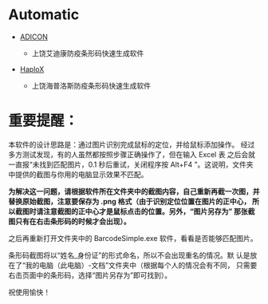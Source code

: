 # Automatic

* [ADICON](https://github.com/leekunhwee/Automatic/tree/main/ADICON)
  * 上饶艾迪康防疫条形码快速生成软件

* [HaploX](https://github.com/leekunhwee/Automatic/tree/main/HaploX)
  * 上饶海普洛斯防疫条形码快速生成软件

# 重要提醒：

本软件的设计思路是：通过图片识别完成鼠标的定位，并给鼠标添加操作。 经过多方测试发现，有的人虽然都按照步骤正确操作了，但在输入 Excel 表 之后会就一直报“未找到匹配图片，0.1 秒后重试，关闭程序按 Alt+F4 ”。这说明，文件夹中提供的截图与你用的电脑显示效果不匹配。

<b>为解决这一问题，请根据软件所在文件夹中的截图内容，自己重新再截一次图，并替换原始截图，注意要保存为 .png 格式（由于识别定位位置在图片的正中心， 所以截图时请注意截图的正中心才是鼠标点击的位置。另外，“图片另存为” 那张截图只有在右击条形码的时候才会出现）。</b>
 
之后再重新打开文件夹中的 BarcodeSimple.exe 软件，看看是否能够匹配图片。

条形码截图将以“姓名_身份证”的形式命名，所以不会出现重名的情况。默 认是放在了“我的电脑（此电脑）-文档”文件夹中（根据每个人的情况会有不同， 只需要右击页面中的条形码，选择“图片另存为”即可找到）。

祝使用愉快！
